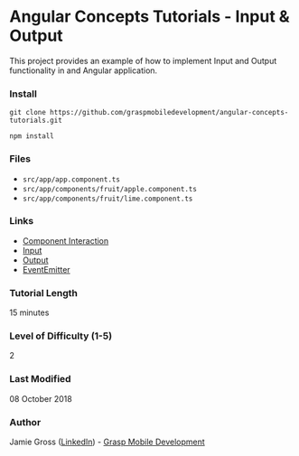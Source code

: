 # Angular Concepts Tutorials - Input & Output

This project provides an example of how to implement Input and Output functionality in and Angular application.

### Install

`git clone https://github.com/graspmobiledevelopment/angular-concepts-tutorials.git`

`npm install`

### Files

- `src/app/app.component.ts`
- `src/app/components/fruit/apple.component.ts`
- `src/app/components/fruit/lime.component.ts`

### Links

- [Component Interaction](https://angular.io/guide/component-interaction#component-interaction)
- [Input](https://angular.io/api/core/Input)
- [Output](https://angular.io/api/core/Output)
- [EventEmitter](https://angular.io/api/core/EventEmitter)

### Tutorial Length

15 minutes

### Level of Difficulty (1-5)

2

### Last Modified

08 October 2018

### Author

Jamie Gross ([LinkedIn](https://www.linkedin.com/in/james-l-gross/)) - [Grasp Mobile Development](https://graspmobiledevelop.com/)
